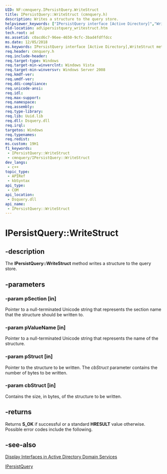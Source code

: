 ```yaml
---
UID: NF:cmnquery.IPersistQuery.WriteStruct
title: IPersistQuery::WriteStruct (cmnquery.h)
description: Writes a structure to the query store.
helpviewer_keywords: ["IPersistQuery interface [Active Directory]","WriteStruct method","IPersistQuery.WriteStruct","IPersistQuery::WriteStruct","WriteStruct","WriteStruct method [Active Directory]","WriteStruct method [Active Directory]","IPersistQuery interface","_glines_ipersistquery_writestruct","ad.ipersistquery__writestruct","ad.ipersistquery_writestruct","cmnquery/IPersistQuery::WriteStruct"]
old-location: ad\ipersistquery_writestruct.htm
tech.root: ad
ms.assetid: c0acd6c7-96ee-4650-9cfc-3bad4fdffdcc
ms.date: 12/05/2018
ms.keywords: IPersistQuery interface [Active Directory],WriteStruct method, IPersistQuery.WriteStruct, IPersistQuery::WriteStruct, WriteStruct, WriteStruct method [Active Directory], WriteStruct method [Active Directory],IPersistQuery interface, _glines_ipersistquery_writestruct, ad.ipersistquery__writestruct, ad.ipersistquery_writestruct, cmnquery/IPersistQuery::WriteStruct
req.header: cmnquery.h
req.include-header: 
req.target-type: Windows
req.target-min-winverclnt: Windows Vista
req.target-min-winversvr: Windows Server 2008
req.kmdf-ver: 
req.umdf-ver: 
req.ddi-compliance: 
req.unicode-ansi: 
req.idl: 
req.max-support: 
req.namespace: 
req.assembly: 
req.type-library: 
req.lib: Uuid.lib
req.dll: Dsquery.dll
req.irql: 
targetos: Windows
req.typenames: 
req.redist: 
ms.custom: 19H1
f1_keywords:
 - IPersistQuery::WriteStruct
 - cmnquery/IPersistQuery::WriteStruct
dev_langs:
 - c++
topic_type:
 - APIRef
 - kbSyntax
api_type:
 - COM
api_location:
 - Dsquery.dll
api_name:
 - IPersistQuery::WriteStruct
---
```


# IPersistQuery::WriteStruct


## -description

The <b>IPersistQuery::WriteStruct</b> method writes a structure to the query store.

## -parameters

### -param pSection [in]

Pointer to a null-terminated Unicode string that represents the section name that the structure should be written to.

### -param pValueName [in]

Pointer to a null-terminated Unicode string that represents the name of the structure.

### -param pStruct [in]

Pointer to the structure to be written. The <i>cbStruct</i> parameter contains the number of bytes to be written.

### -param cbStruct [in]

Contains the size, in bytes, of the structure to be written.

## -returns

Returns <b>S_OK</b> if successful or a standard  <b>HRESULT</b> value otherwise. Possible error codes include the following.

## -see-also

<a href="/windows/desktop/AD/display-interfaces-in-active-directory-domain-services">Display Interfaces in Active Directory Domain Services</a>



<a href="/windows/desktop/api/cmnquery/nn-cmnquery-ipersistquery">IPersistQuery</a>

